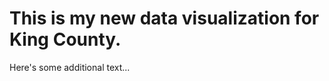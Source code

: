 # This is my new data visualization for King County. 

Here's some additional text...

<div class="flourish-embed flourish-chart" data-src="visualisation/5255813"><script src="https://public.flourish.studio/resources/embed.js"></script></div>
